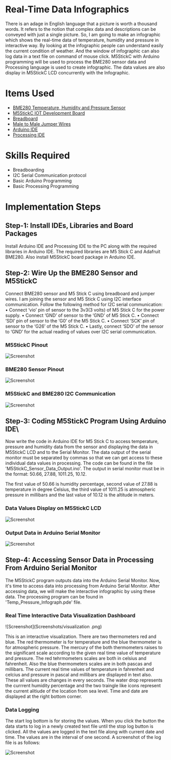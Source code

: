 # Real-Time Data Infographics 
There is an adage in English language that a picture is worth a thousand words. It refers to the notion that complex data and descriptions can be conveyed with just a single picture. So, I am going to make an infographic which shows the real-time data of temperature, humidity and pressure in interactive way. By looking at the infographic people can understand easily the current condition of weather. And the window of infographic can also log data in a text file on command of mouse click.
M5StickC with Arduino programming will be used to process the BME280 sensor data and Processing language is used to create infographic. The data values are also display in M5StickC LCD concurrently with the Infographic.

# Items Used
-	[BME280 Temperature, Humidity and Pressure Sensor](https://www.adafruit.com/product/2652)
-	[M5StickC IOT Development Board](https://m5stack.com/products/stick-c)
-	[Breadboard](https://www.adafruit.com/product/64)
-	[Male to Male Jumper Wires](https://www.adafruit.com/product/758)
- [Arduino IDE](https://www.arduino.cc/en/software)
- [Processing IDE](https://processing.org/reference/environment/)

# Skills Required
- Breadboarding
- I2C Serial Communication protocol
- Basic Arduino Programming
- Basic Processing Programming

# Implementation Steps

## Step-1: Install IDEs, Libraries and Board Packages
Install Arduino IDE and Processing IDE to the PC along with the required libraries in Arduino IDE. The required libraries are M5 Stick C and Adafruit BME280. Also install M5StickC board package in Arduino IDE.

## Step-2: Wire Up the BME280 Sensor and M5StickC
Connect BME280 sensor and M5 Stick C using breadboard and jumper wires. I am joining the sensor and M5 Stick C using I2C interface communication. Follow the following method for I2C serial communication:
•	Connect ‘vio’ pin of sensor to the 3v3(3 volts) of M5 Stick C for the power supply.
•	Connect ‘GND’ of sensor to the ‘GND’ of M5 Stick C.
•	Connect ‘SDI’ pin of sensor to the ‘G0’ of the M5 Stick C.
•	Connect ‘SCK’ pin of sensor to the ‘G26’ of the M5 Stick C.
•	Lastly, connect ‘SDO’ of the sensor to ‘GND’ for the actual reading of values over I2C serial communication.

### M5StickC Pinout
![Screenshot](Screenshots/M5StickC_Pin_Description.png)

### BME280 Sensor Pinout
![Screenshot](Screenshots/bme280_sensor.jpg)

### M5StickC and BME280 I2C Communication
![Screenshot](Screenshots/M5StickC_I2C_BME280.png)


## Step-3: Coding M5StickC Program Using Arduino IDE\
Now write the code in Arduino IDE for M5 Stick C to access temperature, pressure and humidity data from the sensor and displaying the data in M5StickC LCD and to the Serial Monitor. The data output of the serial monitor must be separated by commas so that we can get access to these individual data values in processing. The code can be found in the file 'M5StickC_Sensor_Data_Output.ino'. The output in serial monitor must be in the format:
                50.66, 27.88, 1011.25, 10.12.
                
The first value of 50.66 is humidity percentage, second value of 27.88 is temperature in degree Celsius, the third value of 1011.25 is atmospheric pressure in millibars and the last value of 10.12 is the altitude in meters.

### Data Values Display on M5StickC LCD
![Screenshot](Screenshots/M5StickC_LCD_Display.png)

### Output Data in Arduino Serial Monitor
![Screenshot](Screenshots/arduino_serial_monitor.png)

## Step-4: Accessing Sensor Data in Processing From Arduino Serial Monitor
The M5StickC program outputs data into the Arduino Serial Monitor. Now, it's time to access data into processing from Arduino Serial Monitor. After accessing data, we will make the interactive infographic by using these data. The processing program can be found in 'Temp_Pressure_Infograph.pde' file.

### Real Time Interactive Data Visualization Dashboard
![Screenshot](Screenshots/visualization .png)

This is an interactive visualization. There are two thermometers red and blue. The red thermometer is for temperature and the blue thermometer is for atmospheric pressure. The mercury of the both thermometers raises to the significant scale according to the given real time value of temperature and pressure. The red tehrmometers scales are both in celsius and fahrenheit. Also the blue thermometers scales are in both pascas and millibars. The current real time values of temperature in fahrenheit and celcius and pressure in pascal and millibars are displayed in text also. These all values are changes in every seconds. The water drop represents the currrent humidity percentage and the two traingle like icons represent the current alitiude of the location from sea level. Time and date are displayed at the right bottom corner.

### Data Logging 
The start log bottom is for storing the values. When you click the button the data starts to log in a newly created text file until the stop log button is clicked. All the values are logged in the text file along with current date and time. The values are in the interval of one second. A screenshot of the log file is as follows:

![Screenshot](Screenshots/data_logging_file.png)







